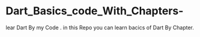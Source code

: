 # Dart_Basics_code_With_Chapters-
lear Dart By my Code . in this Repo you can learn bacics of Dart By Chapter.
